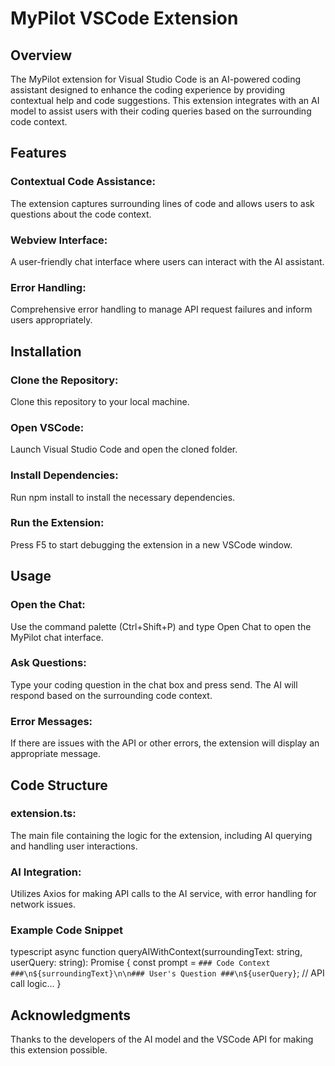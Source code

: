 # MyPilot VSCode Extension
## Overview
The MyPilot extension for Visual Studio Code is an AI-powered coding assistant designed to enhance the coding experience by providing contextual help and code suggestions. This extension integrates with an AI model to assist users with their coding queries based on the surrounding code context.
## Features
### Contextual Code Assistance: 
The extension captures surrounding lines of code and allows users to ask questions about the code context.
### Webview Interface: 
A user-friendly chat interface where users can interact with the AI assistant.
### Error Handling: 
Comprehensive error handling to manage API request failures and inform users appropriately.
## Installation
### Clone the Repository: 
Clone this repository to your local machine.
### Open VSCode: 
Launch Visual Studio Code and open the cloned folder.
### Install Dependencies: 
Run npm install to install the necessary dependencies.
### Run the Extension: 
Press F5 to start debugging the extension in a new VSCode window.
## Usage
### Open the Chat: 
Use the command palette (Ctrl+Shift+P) and type Open Chat to open the MyPilot chat interface.
### Ask Questions: 
Type your coding question in the chat box and press send. The AI will respond based on the surrounding code context.
### Error Messages: 
If there are issues with the API or other errors, the extension will display an appropriate message.
## Code Structure
### extension.ts: 
The main file containing the logic for the extension, including AI querying and handling user interactions.
### AI Integration: 
Utilizes Axios for making API calls to the AI service, with error handling for network issues.
### Example Code Snippet
typescript
async function queryAIWithContext(surroundingText: string, userQuery: string): Promise<string> {
    const prompt = `### Code Context ###\n${surroundingText}\n\n### User's Question ###\n${userQuery}`;
    // API call logic...
}



## Acknowledgments
Thanks to the developers of the AI model and the VSCode API for making this extension possible.
